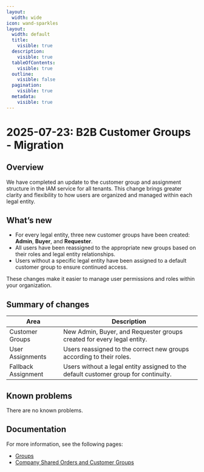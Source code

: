 ```yaml
---
layout:
  width: wide
icon: wand-sparkles
layout:
  width: default
  title:
    visible: true
  description:
    visible: true
  tableOfContents:
    visible: true
  outline:
    visible: false
  pagination:
    visible: true
  metadata:
    visible: true
---
```


# 2025-07-23: B2B Customer Groups - Migration

## Overview

We have completed an update to the customer group and assignment structure in the IAM service for all tenants. This change brings greater clarity and flexibility to how users are organized and managed within each legal entity.

## What’s new

* For every legal entity, three new customer groups have been created: **Admin**, **Buyer**, and **Requester**.
* All users have been reassigned to the appropriate new groups based on their roles and legal entity relationships.
* Users without a specific legal entity have been assigned to a default customer group to ensure continued access.

These changes make it easier to manage user permissions and roles within your organization.

## Summary of changes

| Area                | Description                                                                         |
| ------------------- | ----------------------------------------------------------------------------------- |
| Customer Groups     | New Admin, Buyer, and Requester groups created for every legal entity.              |
| User Assignments    | Users reassigned to the correct new groups according to their roles.                |
| Fallback Assignment | Users without a legal entity assigned to the default customer group for continuity. |

## Known problems

There are no known problems.

## Documentation

For more information, see the following pages:

* [Groups](https://app.gitbook.com/s/bTY7EwZtYYQYC6GOcdTj/management-dashboard/customer-management/customer-groups "mention")
* [Company Shared Orders and Customer Groups](https://app.gitbook.com/s/bTY7EwZtYYQYC6GOcdTj/customer-use-cases/scenarios-introduction/shared-orders "mention")
